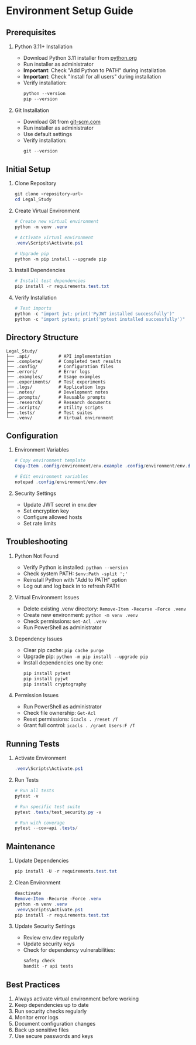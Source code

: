 # Environment Setup Guide

## Prerequisites
1. Python 3.11+ Installation
   - Download Python 3.11 installer from [python.org](https://www.python.org/downloads/windows/)
   - Run installer as administrator
   - **Important**: Check "Add Python to PATH" during installation
   - **Important**: Check "Install for all users" during installation
   - Verify installation:
     ```powershell
     python --version
     pip --version
     ```

2. Git Installation
   - Download Git from [git-scm.com](https://git-scm.com/download/win)
   - Run installer as administrator
   - Use default settings
   - Verify installation:
     ```powershell
     git --version
     ```

## Initial Setup
1. Clone Repository
   ```powershell
   git clone <repository-url>
   cd Legal_Study
   ```

2. Create Virtual Environment
   ```powershell
   # Create new virtual environment
   python -m venv .venv

   # Activate virtual environment
   .venv\Scripts\Activate.ps1

   # Upgrade pip
   python -m pip install --upgrade pip
   ```

3. Install Dependencies
   ```powershell
   # Install test dependencies
   pip install -r requirements.test.txt
   ```

4. Verify Installation
   ```powershell
   # Test imports
   python -c "import jwt; print('PyJWT installed successfully')"
   python -c "import pytest; print('pytest installed successfully')"
   ```

## Directory Structure
```
Legal_Study/
├── .api/           # API implementation
├── .complete/      # Completed test results
├── .config/        # Configuration files
├── .errors/        # Error logs
├── .examples/      # Usage examples
├── .experiments/   # Test experiments
├── .logs/          # Application logs
├── .notes/         # Development notes
├── .prompts/       # Reusable prompts
├── .research/      # Research documents
├── .scripts/       # Utility scripts
├── .tests/         # Test suites
└── .venv/          # Virtual environment
```

## Configuration
1. Environment Variables
   ```powershell
   # Copy environment template
   Copy-Item .config/environment/env.example .config/environment/env.dev

   # Edit environment variables
   notepad .config/environment/env.dev
   ```

2. Security Settings
   - Update JWT secret in env.dev
   - Set encryption key
   - Configure allowed hosts
   - Set rate limits

## Troubleshooting
1. Python Not Found
   - Verify Python is installed: `python --version`
   - Check system PATH: `$env:Path -split ';'`
   - Reinstall Python with "Add to PATH" option
   - Log out and log back in to refresh PATH

2. Virtual Environment Issues
   - Delete existing .venv directory: `Remove-Item -Recurse -Force .venv`
   - Create new environment: `python -m venv .venv`
   - Check permissions: `Get-Acl .venv`
   - Run PowerShell as administrator

3. Dependency Issues
   - Clear pip cache: `pip cache purge`
   - Upgrade pip: `python -m pip install --upgrade pip`
   - Install dependencies one by one:
     ```powershell
     pip install pytest
     pip install pyjwt
     pip install cryptography
     ```

4. Permission Issues
   - Run PowerShell as administrator
   - Check file ownership: `Get-Acl`
   - Reset permissions: `icacls . /reset /T`
   - Grant full control: `icacls . /grant Users:F /T`

## Running Tests
1. Activate Environment
   ```powershell
   .venv\Scripts\Activate.ps1
   ```

2. Run Tests
   ```powershell
   # Run all tests
   pytest -v

   # Run specific test suite
   pytest .tests/test_security.py -v

   # Run with coverage
   pytest --cov=api .tests/
   ```

## Maintenance
1. Update Dependencies
   ```powershell
   pip install -U -r requirements.test.txt
   ```

2. Clean Environment
   ```powershell
   deactivate
   Remove-Item -Recurse -Force .venv
   python -m venv .venv
   .venv\Scripts\Activate.ps1
   pip install -r requirements.test.txt
   ```

3. Update Security Settings
   - Review env.dev regularly
   - Update security keys
   - Check for dependency vulnerabilities:
     ```powershell
     safety check
     bandit -r api tests
     ```

## Best Practices
1. Always activate virtual environment before working
2. Keep dependencies up to date
3. Run security checks regularly
4. Monitor error logs
5. Document configuration changes
6. Back up sensitive files
7. Use secure passwords and keys 